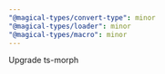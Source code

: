 ```yaml
---
"@magical-types/convert-type": minor
"@magical-types/loader": minor
"@magical-types/macro": minor
---
```


Upgrade ts-morph
